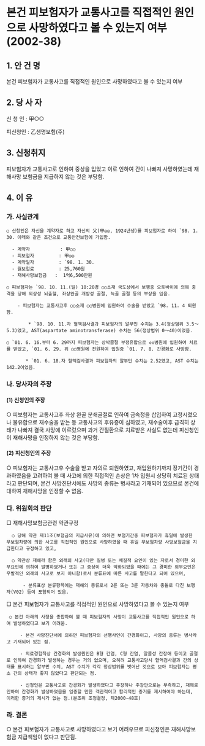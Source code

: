 # 본건 피보험자가 교통사고를 직접적인 원인으로 사망하였다고 볼 수 있는지 여부 (2002-38)

## 1. 안 건 명
본건 피보험자가 교통사고를 직접적인 원인으로 사망하였다고 볼 수 있는지 여부

## 2. 당 사 자

신 청 인 : 甲○○

피신청인 : 乙생명보험(주)


## 3. 신청취지

피보험자가 교통사고로 인하여 중상을 입었고 이로 인하여 간이 나빠져 사망하였는데 재해사망 보험금을 지급하지 않는 것은 부당함.


## 4. 이   유

### 가. 사실관계

    ○ 신청인은 자신을 계약자로 하고 자신의 父(甲◎◎, 1924년생)를 피보험자로 하여 `98. 1. 30. 아래와 같은 조건으로 교통안전보험에 가입함.
        
      - 계약자           : 甲○○
      - 피보험자         : 甲◎◎
      - 계약일자         : `98. 1. 30.
      - 월보험료         : 25,760원
      - 재해사망보험금   :  1억6,500만원

    ○ 피보험자는 `98. 10. 11.(일) 10:20경 ○○소재 국도상에서 보행중 오토바이에 의해 충격을 당해 외상성 뇌출혈, 좌상완골 개방성 골절, 늑골 골절 등의 부상을 입음.

        - 피보험자는 교통사고후 ○○소재 ○○병원에 입원하여 수술을 받았고 `98. 11. 4 퇴원함.

            * `98. 10. 11.자 혈액검사결과 피보험자의 알부민 수치는 3.4(정상범위 3.5～5.3)였고, AST(aspartate aminotransferase) 수치는 56(정상범위 0～40)이었음. 

    ○ `01. 6. 16.부터 6. 29까지 피보험자는 상박골절 부정유합으로 ◇◇병원에 입원하여 치료를 받았고, `01. 6. 29. 위 ○○병원에 전원하여 입원중 `01. 7. 8. 간경화로 사망함.  

           * `01. 6. 18.자 혈액검사결과 피보험자의 알부민 수치는 2.52였고, AST 수치는 142.2이었음. 


### 나. 당사자의 주장

####   (1) 신청인의 주장

○ 피보험자는 교통사고후 좌상 완골 분쇄골절로 인하여 금속정을 삽입하여 고정시켰으나 불유합으로 재수술을 받는 등 교통사고의 후유증이 심하였고, 재수술이후 급격히 상태가 나빠져 결국 사망에 이르렀으며 과거 간질환으로 치료받은 사실도 없는데 피신청인이 재해사망을 인정하지 않는 것은 부당함.     


####  (2) 피신청인의 주장

○ 피보험자는 교통사고후 수술을 받고 자의로 퇴원하였고, 재입원하기까지 장기간이 경과하였음을 고려하여 볼 때 사고에 의한 직접적인 손상은 1차 입원시 상당히 치료된 상태라고 판단되며, 본건 사망진단서에도 사망의 종류는 병사라고 기재되어 있으므로 본건에 대하여 재해사망을 인정할 수 없음.

### 다. 위원회의 판단

   □ 재해사망보험금관련 약관규정

      ○ 당해 약관 제11조(보험금의 지급사유)에 의하면 보험기간중 피보험자가 휴일에 발생한 무보험차량에 의한 사고를 직접적인 원인으로 사망하였을 때 휴일 무보험차량 사망보험금을 지급한다고 규정하고 있고,

      ○ 약관상 재해라 함은 외래의 사고(다만 질병 또는 체질적 요인이 있는 자로서 경미한 외부요인에 의하여 발병하였거나 또는 그 증상이 더욱 악화되었을 때에는 그 경미한 외부요인은 우발적인 외래의 사고로 보지 아니함)로서 분류표에 따른 사고를 말한다고 되어 있으며,

          - 분류표상 분류항목에는 재해의 종류로서 2륜 또는 3륜 자동차와 충돌로 다친 보행자(V02) 등이 포함되어 있음.

  □ 본건 피보험자가 교통사고를 직접적인 원인으로 사망하였다고 볼 수 있는지 여부

     ○ 본건 아래의 사정을 종합하여 볼 때 피보험자의 사망이 교통사고를 직접적인 원인으로 하여 발생하였다고 보기 어려움.

         - 본건 사망진단서에 의하면 피보험자의 선행사인이 간경화이고, 사망의 종류는 병사라고 기재되어 있는 점.

         - 의료경험칙상 간경화의 발생원인은 B형 간염, C형 간염, 알콜성 간장애 등이고 골절로 인하여 간경화가 발생하는 경우는 거의 없으며, 오히려 교통사고당시 혈액검사결과 간의 상태를 표시하는 알부민 수치, AST 수치가 각각 정상범위를 벗어난 것으로 보아 피보험자는 평소 간의 상태가 좋지 않았다고 판단되는 점.

         - 신청인은 교통사고로 간경화가 발생하였다고 주장하나 주장만으로는 부족하고, 재해로 인하여 간경화가 발생하였음을 입증할 만한 객관적이고 합리적인 증거를 제시하여야 하는데, 이러한 증거의 제시가 없는 점.(분조위 조정결정, 제2000-48호)


### 라. 결론

○ 본건 피보험자가 교통사고로 사망하였다고 보기 어려우므로 피신청인은 재해사망보험금 지급책임이 없다고 판단됨.
